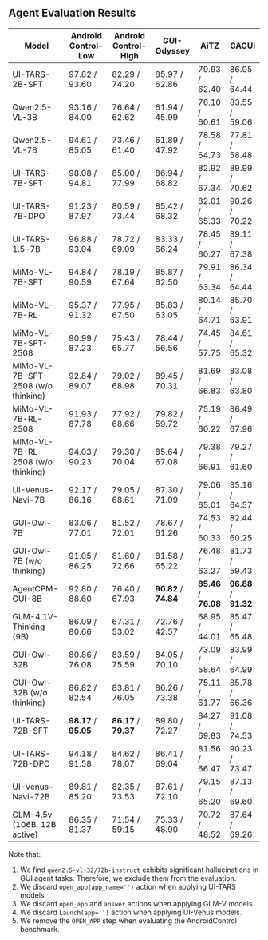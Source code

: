 ## Agent Evaluation Results

| Model                              | Android Control-Low   | Android Control-High  | GUI-Odyssey           | AiTZ                  | CAGUI                 |
|------------------------------------|-----------------------|-----------------------|-----------------------|-----------------------|-----------------------|
| UI-TARS-2B-SFT                     | 97.82 / 93.60         | 82.29 / 74.20         | 85.97 / 62.86         | 79.93 / 62.40         | 86.05 / 64.44         |
| Qwen2.5-VL-3B                      | 93.16 / 84.00         | 76.64 / 62.62         | 61.94 / 45.99         | 76.10 / 60.61         | 83.55 / 59.06         |
| Qwen2.5-VL-7B                      | 94.61 / 85.05         | 73.46 / 61.40         | 61.89 / 47.92         | 78.58 / 64.73         | 77.81 / 58.48         |
| UI-TARS-7B-SFT                     | 98.08 / 94.81         | 85.00 / 77.99         | 86.94 / 68.82         | 82.92 / 67.34         | 89.99 / 70.62         |
| UI-TARS-7B-DPO                     | 91.23 / 87.97         | 80.59 / 73.44         | 85.42 / 68.32         | 82.01 / 65.33         | 90.26 / 70.22         |
| UI-TARS-1.5-7B                     | 96.88 / 93.04         | 78.72 / 69.09         | 83.33 / 66.24         | 78.45 / 60.27         | 89.11 / 67.38         |
| MiMo-VL-7B-SFT                     | 94.84 / 90.59         | 78.19 / 67.64         | 85.87 / 62.50         | 79.91 / 63.34         | 86.34 / 64.44         |
| MiMo-VL-7B-RL                      | 95.37 / 91.32         | 77.95 / 67.50         | 85.83 / 63.05         | 80.14 / 64.71         | 85.70 / 63.91         |
| MiMo-VL-7B-SFT-2508                | 90.99 / 87.23         | 75.43 / 65.77         | 78.44 / 56.56         | 74.45 / 57.75         | 84.61 / 65.32         |
| MiMo-VL-7B-SFT-2508 (w/o thinking) | 92.84 / 89.07         | 79.02 / 68.98         | 89.45 / 70.31         | 81.69 / 66.83         | 83.08 / 63.80         |
| MiMo-VL-7B-RL-2508                 | 91.93 / 87.78         | 77.92 / 68.66         | 79.82 / 59.72         | 75.19 / 60.22         | 86.49 / 67.96         |
| MiMo-VL-7B-RL-2508 (w/o thinking)  | 94.03 / 90.23         | 79.30 / 70.04         | 85.64 / 67.08         | 79.38 / 66.91         | 79.27 / 61.60         |
| UI-Venus-Navi-7B                   | 92.17 / 86.16         | 79.05 / 68.61         | 87.30 / 71.09         | 79.06 / 65.01         | 85.16 / 64.57         |
| GUI-Owl-7B                         | 83.06 / 77.01         | 81.52 / 72.01         | 78.67 / 61.26         | 74.53 / 60.33         | 82.44 / 60.25         |
| GUI-Owl-7B (w/o thinking)          | 91.05 / 86.25         | 81.60 / 72.66         | 81.58 / 65.22         | 76.48 / 63.27         | 81.73 / 59.43         |
| AgentCPM-GUI-8B                    | 92.80 / 88.60         | 76.40 / 67.93         | **90.82** / **74.84** | **85.46** / **76.08** | **96.88** / **91.32** |
| GLM-4.1V-Thinking (9B)             | 86.09 / 80.66         | 67.31 / 53.02         | 72.76 / 42.57         | 68.95 / 44.01         | 85.47 / 65.48         |
| GUI-Owl-32B                        | 80.86 / 76.08         | 83.59 / 75.59         | 84.05 / 70.10         | 73.09 / 58.64         | 83.99 / 64.99         |
| GUI-Owl-32B (w/o thinking)         | 86.82 / 82.54         | 83.81 / 76.05         | 86.26 / 73.38         | 75.11 / 61.77         | 85.78 / 66.36         |
| UI-TARS-72B-SFT                    | **98.17** / **95.05** | **86.17** / **79.37** | 89.80 / 72.27         | 84.27 / 69.83         | 91.08 / 74.53         |
| UI-TARS-72B-DPO                    | 94.18 / 91.58         | 84.62 / 78.07         | 86.41 / 69.04         | 81.56 / 66.47         | 90.23 / 73.47         |
| UI-Venus-Navi-72B                  | 89.81 / 85.20         | 82.35 / 73.53         | 87.61 / 72.10         | 79.15 / 65.20         | 87.13 / 69.60         |
| GLM-4.5v (106B, 12B active)        | 86.35 / 81.37         | 71.54 / 59.15         | 75.33 / 48.90         | 70.72 / 48.52         | 87.64 / 69.26         |


Note that:
1. We find `qwen2.5-vl-32/72b-instruct` exhibits significant hallucinations in GUI agent tasks. Therefore, we exclude them from the evaluation.
2. We discard `open_app(app_name='')` action when applying UI-TARS models.
3. We discard `open_app` and `answer` actions when applying GLM-V models.
4. We discard `Launch(app='')` action when applying UI-Venus models.
5. We remove the `OPEN_APP` step when evaluating the AndroidControl benchmark.
